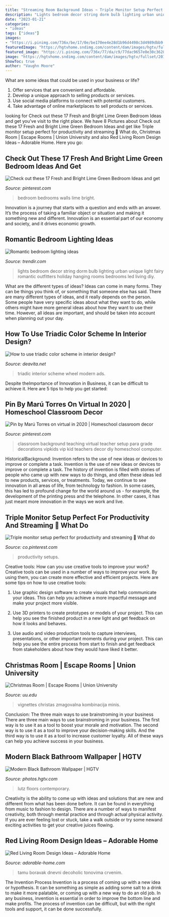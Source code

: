 ```yaml
---
title: "Streaming Room Background Ideas ~ Triple Monitor Setup Perfect For Productivity And Streaming 🖤 What Do"
description: "Lights bedroom decor string dorm bulb lighting urban unique light fairy romantic outfitters holiday hanging rooms bedrooms led living diy"
date: "2023-01-21"
categories:
- "ideas"
tags: ["ideas"]
images:
- "https://i.pinimg.com/736x/be/17/0e/be170ee4e28d1b96d4498c3d4989dbb9.jpg"
featuredImage: "https://hgtvhome.sndimg.com/content/dam/images/hgtv/fullset/2019/10/14/0/IO_Butter-Lutz-Interiors_West-Lake-Hills-2_017.jpg.rend.hgtvcom.966.1288.suffix/1571066684892.jpeg"
featured_image: "https://i.pinimg.com/736x/77/da/c9/77dac9657e0e30c3628e5c1f6e194d0e--sage-green-bedroom-green-bedroom-design.jpg"
image: "https://hgtvhome.sndimg.com/content/dam/images/hgtv/fullset/2019/10/14/0/IO_Butter-Lutz-Interiors_West-Lake-Hills-2_017.jpg.rend.hgtvcom.966.1288.suffix/1571066684892.jpeg"
ShowToc: true
author: "Vaughn Moore"
---
```



What are some ideas that could be used in your business or life?
1. Offer services that are convenient and affordable.
2. Develop a unique approach to selling products or services.
3. Use social media platforms to connect with potential customers. 
4. Take advantage of online marketplaces to sell products or services.

	

		
looking for Check out these 17 Fresh and Bright Lime Green Bedroom Ideas and get you've visit to the right place. We have 8 Pictures about Check out these 17 Fresh and Bright Lime Green Bedroom Ideas and get like Triple monitor setup perfect for productivity and streaming 🖤 What do, Christmas Room | Escape Rooms | Union University and also Red Living Room Design Ideas – Adorable Home. Here you go:
		
    
## Check Out These 17 Fresh And Bright Lime Green Bedroom Ideas And Get

<img loading=lazy src="https://i.pinimg.com/736x/77/da/c9/77dac9657e0e30c3628e5c1f6e194d0e--sage-green-bedroom-green-bedroom-design.jpg" onerror="this.onerror=null;this.src='https://tse2.mm.bing.net/th?id=OIP.-arsEhWNDb0MOvhBa1X1RAHaJ4&amp;pid=15.1';" alt="Check out these 17 Fresh and Bright Lime Green Bedroom Ideas and get">

_Source: pinterest.com_

>bedroom bedrooms walls lime bright. 

	

Innovation is a journey that starts with a question and ends with an answer. It’s the process of taking a familiar object or situation and making it something new and different. Innovation is an essential part of our economy and society, and it drives economic growth.

    
## Romantic Bedroom Lighting Ideas

<img loading=lazy src="https://cdn.trendir.com/wp-content/uploads/2018/02/romantic-string-lights-2.jpg" onerror="this.onerror=null;this.src='https://tse1.mm.bing.net/th?id=OIP.USbuX_a881XniLjfbvu-mAHaLH&amp;pid=15.1';" alt="Romantic bedroom lighting ideas">

_Source: trendir.com_

>lights bedroom decor string dorm bulb lighting urban unique light fairy romantic outfitters holiday hanging rooms bedrooms led living diy. 

	

What are the different types of ideas?
Ideas can come in many forms. They can be things you think of, or something that someone else has said. There are many different types of ideas, and it really depends on the person. Some people have very specific ideas about what they want to do, while others might have more general ideas about how they want to use their time. However, all ideas are important, and should be taken into account when planning out your day.

    
## How To Use Triadic Color Scheme In Interior Design?

<img loading=lazy src="https://deavita.net/wp-content/uploads/2018/06/color-wheel-design-triadic-palette-modern-living-room.jpg" onerror="this.onerror=null;this.src='https://tse2.mm.bing.net/th?id=OIP.VlGauBvd4bST_A2nxm4apQHaJ4&amp;pid=15.1';" alt="How to use triadic color scheme in interior design?">

_Source: deavita.net_

>triadic interior scheme wheel modern ads. 

	

Despite theImportance of Innovation in Business, it can be difficult to achieve it. Here are 5 tips to help you get started: 

    
## Pin By Marú Torres On Virtual In 2020 | Homeschool Classroom Decor

<img loading=lazy src="https://i.pinimg.com/736x/be/17/0e/be170ee4e28d1b96d4498c3d4989dbb9.jpg" onerror="this.onerror=null;this.src='https://tse4.mm.bing.net/th?id=OIP.BsaVrUt4t-MmX0rpQt_egwHaJ3&amp;pid=15.1';" alt="Pin by Marú Torres on virtual in 2020 | Homeschool classroom decor">

_Source: pinterest.com_

>classroom background teaching virtual teacher setup para grade decorations vipkids vip kid teachers decor diy homeschool computer. 

	

HistoricalBackground: Invention refers to the use of new ideas or devices to improve or complete a task.
Invention is the use of new ideas or devices to improve or complete a task. The history of invention is filled with stories of people who came up with new ways to do things, and often these ideas led to new products, services, or treatments. Today, we continue to see innovation in all areas of life, from technology to fashion. In some cases, this has led to profound change for the world around us - for example, the development of the printing press and the telephone. In other cases, it has just meant more innovation in the ways we work and live.

    
## Triple Monitor Setup Perfect For Productivity And Streaming 🖤 What Do

<img loading=lazy src="https://i.pinimg.com/736x/d3/6b/d7/d36bd7e2bbab1cf5ab113536d38aa507.jpg" onerror="this.onerror=null;this.src='https://tse4.mm.bing.net/th?id=OIP.dtB_gyrMo5Hl-vzsvTtZxgHaFd&amp;pid=15.1';" alt="Triple monitor setup perfect for productivity and streaming 🖤 What do">

_Source: co.pinterest.com_

>productivity setups. 

	

Creative tools: How can you use creative tools to improve your work?
Creative tools can be used in a number of ways to improve your work. By using them, you can create more effective and efficient projects. Here are some tips on how to use creative tools:
1. Use graphic design software to create visuals that help communicate your ideas. This can help you achieve a more impactful message and make your project more visible.

2. Use 3D printers to create prototypes or models of your project. This can help you see the finished product in a new light and get feedback on how it looks and behaves.

3. Use audio and video production tools to capture interviews, presentations, or other important moments during your project. This can help you see the entire process from start to finish and get feedback from stakeholders about how they would have liked it better.


    
## Christmas Room | Escape Rooms | Union University

<img loading=lazy src="https://www.uu.edu/events/escaperooms/2014/room-christmas.jpg" onerror="this.onerror=null;this.src='https://tse2.mm.bing.net/th?id=OIP.G3smRD7N8mre40uk3TGczQHaFj&amp;pid=15.1';" alt="Christmas Room | Escape Rooms | Union University">

_Source: uu.edu_

>vignettes christas zmagovalna kombinacija minis. 

	

Conclusion: The three main ways to use brainstroming in your business
There are three main ways to use brainstroming in your business. The first way is to use it as a tool to boost your morale and motivation. The second way is to use it as a tool to improve your decision-making skills. And the third way is to use it as a tool to increase customer loyalty. All of these ways can help you achieve success in your business.

    
## Modern Black Bathroom Wallpaper | HGTV

<img loading=lazy src="https://hgtvhome.sndimg.com/content/dam/images/hgtv/fullset/2019/10/14/0/IO_Butter-Lutz-Interiors_West-Lake-Hills-2_017.jpg.rend.hgtvcom.966.1288.suffix/1571066684892.jpeg" onerror="this.onerror=null;this.src='https://tse4.mm.bing.net/th?id=OIP.z28fDR1FK6EcdfUlG6lb0gHaJ4&amp;pid=15.1';" alt="Modern Black Bathroom Wallpaper | HGTV">

_Source: photos.hgtv.com_

>lutz floors contemporary. 

	

Creativity is the ability to come up with ideas and solutions that are new and different from what has been done before. It can be found in everything from music to fashion to design. There are a number of ways to manifest creativity, both through mental practice and through actual physical activity. If you are ever feeling lost or stuck, take a walk outside or try some newand exciting activities to get your creative juices flowing.

    
## Red Living Room Design Ideas – Adorable Home

<img loading=lazy src="https://adorable-home.com/wp-content/gallery/red-living-room-design-ideas/red-living-room-design-ideas-6.jpg" onerror="this.onerror=null;this.src='https://tse4.mm.bing.net/th?id=OIP.bwS5wDKktT-HSIGiBrAGMwHaE4&amp;pid=15.1';" alt="Red Living Room Design Ideas – Adorable Home">

_Source: adorable-home.com_

>tamu boravak dnevni decoholic tonovima crvenim. 

	

The Invention Process
Invention is a process of coming up with a new idea or hypothesis. It can be something as simple as adding some salt to a drink to make it more palatable, or coming up with a new way to do an old job. In any business, invention is essential in order to improve the bottom line and make profits. The process of invention can be difficult, but with the right tools and support, it can be done successfully.

